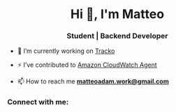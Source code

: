 <h1 align="center">Hi 👋, I'm Matteo</h1>
<h3 align="center">Student | Backend Developer</h3>

- 🌱 I’m currently working on [Tracko](https://tracko.ch)

- ⚡ I’ve contributed to [Amazon CloudWatch Agent](https://github.com/amazon-contributing/opentelemetry-collector-contrib)

- 📫 How to reach me **matteoadam.work@gmail.com**

<h3 align="left">Connect with me:</h3>
<p align="left">
</p>
